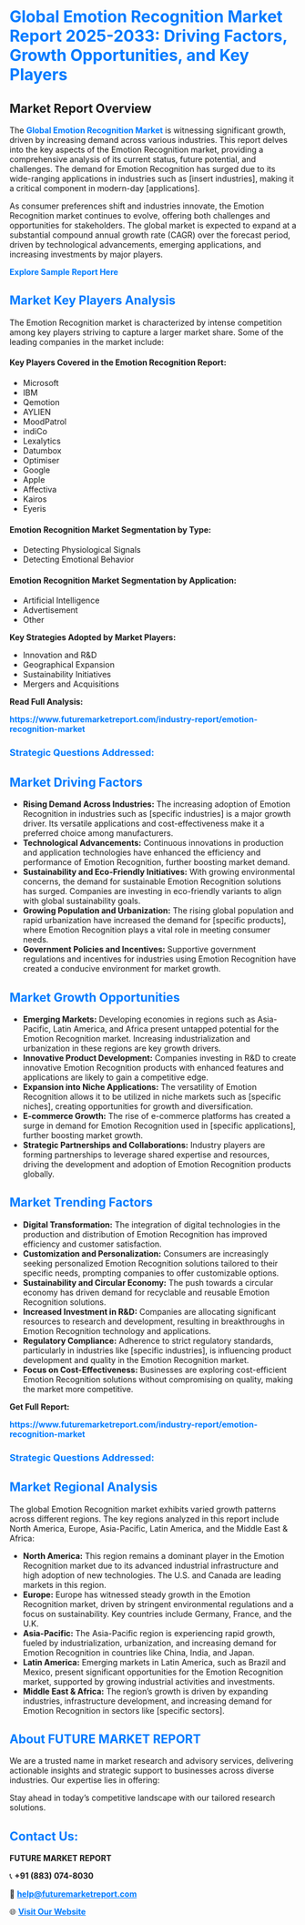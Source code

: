 <h1 style="color: #007BFF;">Global Emotion Recognition Market Report 2025-2033: Driving Factors, Growth Opportunities, and Key Players</h1>

<section id="overview">
<h2>Market Report Overview</h2>
<p>The <a href="https://www.futuremarketreport.com/industry-report/emotion-recognition-market" style="color: #007BFF; text-decoration: none;"><strong>Global Emotion Recognition Market</strong></a> is witnessing significant growth, driven by increasing demand across various industries. This report delves into the key aspects of the Emotion Recognition market, providing a comprehensive analysis of its current status, future potential, and challenges. The demand for Emotion Recognition has surged due to its wide-ranging applications in industries such as [insert industries], making it a critical component in modern-day [applications].</p>
<p>As consumer preferences shift and industries innovate, the Emotion Recognition market continues to evolve, offering both challenges and opportunities for stakeholders. The global market is expected to expand at a substantial compound annual growth rate (CAGR) over the forecast period, driven by technological advancements, emerging applications, and increasing investments by major players.</p>
</section>

<section id="overview">
<p><a href="https://www.futuremarketreport.com/request-sample/reportId=110240" style="color: #007BFF; text-decoration: none;"><strong>Explore Sample Report Here</strong></a></p>
</section>

<section id="key-players">
<h2 style="color: #007BFF;">Market Key Players Analysis</h2>
<p>The Emotion Recognition market is characterized by intense competition among key players striving to capture a larger market share. Some of the leading companies in the market include:</p>
<h4>Key Players Covered in the Emotion Recognition Report:</h4>
<ul><li>Microsoft</li><li>IBM</li><li>Qemotion</li><li>AYLIEN</li><li>MoodPatrol</li><li>indiCo</li><li>Lexalytics</li><li>Datumbox</li><li>Optimiser</li><li>Google</li><li>Apple</li><li>Affectiva</li><li>Kairos</li><li>Eyeris</li></ul>
<h4>Emotion Recognition Market Segmentation by Type:</h4>
<ul><li>Detecting Physiological Signals</li><li>Detecting Emotional Behavior</li></ul>

<h4>Emotion Recognition Market Segmentation by Application:</h4>
<ul><li>Artificial Intelligence</li><li>Advertisement</li><li>Other</li></ul>
<p><strong>Key Strategies Adopted by Market Players:</strong></p>
<ul>
<li>Innovation and R&D</li>
<li>Geographical Expansion</li>
<li>Sustainability Initiatives</li>
<li>Mergers and Acquisitions</li>
</ul>
</section>

<section>
<p><strong>Read Full Analysis: </strong></p><a href="https://www.futuremarketreport.com/industry-report/emotion-recognition-market" style="color: #007BFF; text-decoration: none;"><strong>https://www.futuremarketreport.com/industry-report/emotion-recognition-market</strong></a>
<h3 style="color: #007BFF;">Strategic Questions Addressed:</h3>
</section>

<section id="driving-factors">
<h2 style="color: #007BFF;">Market Driving Factors</h2>
<ul>
<li><strong>Rising Demand Across Industries:</strong> The increasing adoption of Emotion Recognition in industries such as [specific industries] is a major growth driver. Its versatile applications and cost-effectiveness make it a preferred choice among manufacturers.</li>
<li><strong>Technological Advancements:</strong> Continuous innovations in production and application technologies have enhanced the efficiency and performance of Emotion Recognition, further boosting market demand.</li>
<li><strong>Sustainability and Eco-Friendly Initiatives:</strong> With growing environmental concerns, the demand for sustainable Emotion Recognition solutions has surged. Companies are investing in eco-friendly variants to align with global sustainability goals.</li>
<li><strong>Growing Population and Urbanization:</strong> The rising global population and rapid urbanization have increased the demand for [specific products], where Emotion Recognition plays a vital role in meeting consumer needs.</li>
<li><strong>Government Policies and Incentives:</strong> Supportive government regulations and incentives for industries using Emotion Recognition have created a conducive environment for market growth.</li>
</ul>
</section>

<section id="growth-opportunities">
<h2 style="color: #007BFF;">Market Growth Opportunities</h2>
<ul>
<li><strong>Emerging Markets:</strong> Developing economies in regions such as Asia-Pacific, Latin America, and Africa present untapped potential for the Emotion Recognition market. Increasing industrialization and urbanization in these regions are key growth drivers.</li>
<li><strong>Innovative Product Development:</strong> Companies investing in R&D to create innovative Emotion Recognition products with enhanced features and applications are likely to gain a competitive edge.</li>
<li><strong>Expansion into Niche Applications:</strong> The versatility of Emotion Recognition allows it to be utilized in niche markets such as [specific niches], creating opportunities for growth and diversification.</li>
<li><strong>E-commerce Growth:</strong> The rise of e-commerce platforms has created a surge in demand for Emotion Recognition used in [specific applications], further boosting market growth.</li>
<li><strong>Strategic Partnerships and Collaborations:</strong> Industry players are forming partnerships to leverage shared expertise and resources, driving the development and adoption of Emotion Recognition products globally.</li>
</ul>
</section>

<section id="trending-factors">
<h2 style="color: #007BFF;">Market Trending Factors</h2>
<ul>
<li><strong>Digital Transformation:</strong> The integration of digital technologies in the production and distribution of Emotion Recognition has improved efficiency and customer satisfaction.</li>
<li><strong>Customization and Personalization:</strong> Consumers are increasingly seeking personalized Emotion Recognition solutions tailored to their specific needs, prompting companies to offer customizable options.</li>
<li><strong>Sustainability and Circular Economy:</strong> The push towards a circular economy has driven demand for recyclable and reusable Emotion Recognition solutions.</li>
<li><strong>Increased Investment in R&D:</strong> Companies are allocating significant resources to research and development, resulting in breakthroughs in Emotion Recognition technology and applications.</li>
<li><strong>Regulatory Compliance:</strong> Adherence to strict regulatory standards, particularly in industries like [specific industries], is influencing product development and quality in the Emotion Recognition market.</li>
<li><strong>Focus on Cost-Effectiveness:</strong> Businesses are exploring cost-efficient Emotion Recognition solutions without compromising on quality, making the market more competitive.</li>
</ul>
</section>

<section>
<p><strong>Get Full Report: </strong></p><a href="https://www.futuremarketreport.com/industry-report/emotion-recognition-market" style="color: #007BFF; text-decoration: none;"><strong>https://www.futuremarketreport.com/industry-report/emotion-recognition-market</strong></a>
<h3 style="color: #007BFF;">Strategic Questions Addressed:</h3>
</section>


<section id="regional-analysis">
<h2 style="color: #007BFF;">Market Regional Analysis</h2>
<p>The global Emotion Recognition market exhibits varied growth patterns across different regions. The key regions analyzed in this report include North America, Europe, Asia-Pacific, Latin America, and the Middle East & Africa:</p>
<ul>
<li><strong>North America:</strong> This region remains a dominant player in the Emotion Recognition market due to its advanced industrial infrastructure and high adoption of new technologies. The U.S. and Canada are leading markets in this region.</li>
<li><strong>Europe:</strong> Europe has witnessed steady growth in the Emotion Recognition market, driven by stringent environmental regulations and a focus on sustainability. Key countries include Germany, France, and the U.K.</li>
<li><strong>Asia-Pacific:</strong> The Asia-Pacific region is experiencing rapid growth, fueled by industrialization, urbanization, and increasing demand for Emotion Recognition in countries like China, India, and Japan.</li>
<li><strong>Latin America:</strong> Emerging markets in Latin America, such as Brazil and Mexico, present significant opportunities for the Emotion Recognition market, supported by growing industrial activities and investments.</li>
<li><strong>Middle East & Africa:</strong> The region’s growth is driven by expanding industries, infrastructure development, and increasing demand for Emotion Recognition in sectors like [specific sectors].</li>
</ul>
</section>

<footer>
<h2 style="color: #007BFF;">About FUTURE MARKET REPORT</h2>
<p>We are a trusted name in market research and advisory services, delivering actionable insights and strategic support to businesses across diverse industries. Our expertise lies in offering:</p>

<p>Stay ahead in today’s competitive landscape with our tailored research solutions.</p>

<h2 style="color: #007BFF;">Contact Us:</h2>
<p><strong>FUTURE MARKET REPORT</strong></p>
<p>📞 <strong>+91 (883) 074-8030</strong></p>
<p>📧 <strong><a href="mailto:help@futuremarketreport.com" style="color: #007BFF;">help@futuremarketreport.com</a></strong></p>
<p>🌐 <strong><a href="https://www.futuremarketreport.com/" style="color: #007BFF;">Visit Our Website</a></strong></p>
</footer>
